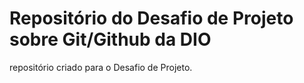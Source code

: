 # Repositório do Desafio de Projeto sobre Git/Github da DIO
repositório criado para o Desafio de Projeto.
